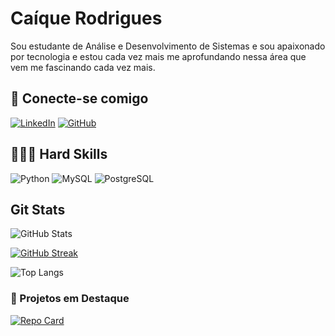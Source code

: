 # Caíque Rodrigues

Sou estudante de Análise e Desenvolvimento de Sistemas e sou apaixonado por tecnologia e estou cada vez mais me aprofundando nessa área que vem me fascinando cada vez mais.

##  📲 Conecte-se comigo
[![LinkedIn](https://img.shields.io/badge/LinkedIn-0077B5?style=for-the-badge&logo=linkedin&logoColor=white)](https://www.linkedin.com/in/caique13rodrigues/)    [![GitHub](https://img.shields.io/badge/GitHub-100000?style=for-the-badge&logo=github&logoColor=white)](https://github.com/Cx1que)

## 🧑🏿‍💻 Hard Skills

![Python](https://img.shields.io/badge/Python-14354C?style=for-the-badge&logo=python&logoColor=white=border) ![MySQL](https://img.shields.io/badge/MySQL-02569B?style=for-the-badge&logo=mysql&logoColor=white) ![PostgreSQL](https://img.shields.io/badge/PostgreSQL-000?style=for-the-badge&logo=postgresql)

## Git Stats
![GitHub Stats](https://github-readme-stats.vercel.app/api?username=Cx1que&theme=transparent&bg_color=1a1b27&border_color=FFF&show_icons=true&icon_color=30A3DC&title_color=7957d5&text_color=fff)

[![GitHub Streak](https://streak-stats.demolab.com?user=Cx1que&theme=buefy-dark&locale=pt_BR)](https://git.io/streak-stats)


![Top Langs](https://github-readme-stats-git-masterrstaa-rickstaa.vercel.app/api/top-langs/?username=Cx1que&layout=compact&bg_color=1a1b27&border_color=FFF&title_color=7957d5&text_color=FFF)

### 📌 Projetos em Destaque
[![Repo Card](https://github-readme-stats.vercel.app/api/pin/?username=Cx1que&repo=Cadastro-de-ClientesV2&bg_color=1a1b27&border_color=30A3DC&show_icons=true&icon_color=30A3DC&title_color=7957d5&text_color=fff)](https://github.com/Cx1que/Cadastro-de-ClientesV2)
